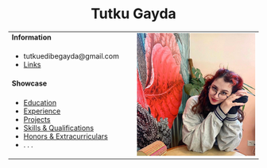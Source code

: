 <h1 align="center">Tutku Gayda</h1>
<table>
  <tbody>
    <tr>
      <td><b>Information</b></td>
      <td width="100%" rowspan="4">
       <img alt="Photo" src="./assets/pic1.jpg" />
      </td>
    </tr>
    <tr>
      <td>
        <ul>
          <li>tutkuedibegayda@gmail.com</li>
          <li><a href="./links.md">Links</a></li>
      </ul>
      </td>
    </tr>
    <tr><td><b>Showcase</b></td></tr>
    <tr>
      <td width="50%">
        <ul>
          <li><a href="./Pages/education.md">Education</a></li>
          <li><a href="./Pages/experience.md">Experience</a></li>
          <li><a href="./Pages/projects.md">Projects</a></li>
          <li><a href="./Pages/qualifications.md">Skills & Qualifications</a></li>
          <li><a href="./Pages/extracurriculars.md">Honors & Extracurriculars</a></li>
          <li>. . .</li>
        </ul>
      </td>
    </tr>
  </tbody>
</table>

